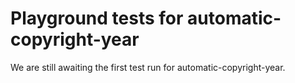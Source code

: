 # Playground tests for automatic-copyright-year
We are still awaiting the first test run for automatic-copyright-year.
